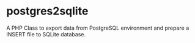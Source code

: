 # postgres2sqlite
A PHP Class to export data from PostgreSQL environment and prepare a INSERT file to SQLite database.
